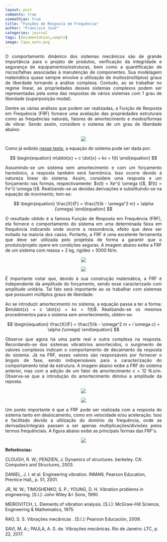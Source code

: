 ```yaml
---
layout: post
comments: true
usemathjax: true
title: "Funções de Resposta em Frequência"
author: "Francisco José"
categories: journal
tags: [documentation,sample]
image: Capa_auto.png
---
```

<html>
<body>

<p align="justify"> O comportamento dinâmico dos sistemas mecânicos são de grande importância para o projeto de produtos, verificação da integridade e segurança de equipamentos/estruturas, bem como a quantificação de riscos/falhas associadas à manutenção de componentes. Sua modelagem matemática quase sempre envolve a utilização de muitos(múltiplos) graus de liberdade tornando a análise complexa. Contudo, ao se trabalhar no regime linear, as propriedades desses sistemas complexos podem ser representadas pela soma das respostas de vários sistemas com 1 grau de liberdade (superposição modal).
</p>

<p align="justify"> Dentre as várias análises que podem ser realizadas, a Função de Resposta em Frequência (FRF) fornece uma avaliação das propriedades estruturais como as frequências naturais, fatores de amortecimento e modos/formas de vibrar. Sendo assim, considere o sistema de um grau de liberdade abaixo:
</p>
 
<p align = "center">
<img src="http://engfrancisco.com/assets/img/DGL_1.PNG"></p>

<p align="justify"> Como já exibido <a href="http://engfrancisco.com/journal/analise_modal.html">nesse texto</a>, a equação do sistema pode ser dada por:
</p>

$$
\begin{equation}
m\ddot{x} + c \dot{x} + kx = f(t)
\end{equation}
$$

<p align="justify"> Assumindo-se um sistema sem amortecimento e com um forçamento harmônico, a resposta também será harmônica. Isso ocorre devido à natureza linear do sistema. Assim, considere uma resposta e um forçamento nas formas, respectivamente: $x(t) = Xe^{i \omega t}$, $f(t) = Fe^{i \omega t}$. Realizando-se as devidas derivações e substituindo-se na equação de movimento, tem-se:
</p>

$$
\begin{equation}
\frac{X}{F} = \frac{1}{k - \omega^2 m} = \alpha (\omega)
\end{equation}
$$

<p align="justify"> O resultado obtido é a famosa Função de Resposta em Frequência (FRF), ela fornece o comportamento do sistema em uma determinada faixa em frequência indicando onde ocorre a ressonância, efeito que deve ser evitado na maioria dos casos. Portanto, a FRF é uma excelente ferramenta que deve ser utilizada pelo projetista de forma a garantir que o produto/projeto opere em condições seguras. A imagem abaixo exibe a FRF de um sistema com massa = 2 kg, rigidez = 5000 N/m.
</p>

<p align = "center">
<img src="http://engfrancisco.com/assets/img/FRF_sem_amortecimento.png"></p>

<p align = "center">
<img src="http://engfrancisco.com/assets/img/angulo_fase_sem_amortecimento"></p>

<p align="justify"> É importante notar que, devido à sua construção matemática, a FRF é independente da amplitude do forçamento, sendo esse caracterizado com amplitude unitária. Tal fato será importante ao se trabalhar com sistemas que possuem múltiplos graus de liberdade.
</p>

<p align="justify"> Ao se introduzir amortecimento no sistema, a equação passa a ter a forma: $m\ddot{x} + c \dot{x} + kx = f(t)$. Realizando-se os mesmos procedimentos para o sistema sem amortecimento, obtém-se:
</p>

$$
\begin{equation}
\frac{X}{F} = \frac{1}{k - \omega^2 m + i \omega c} = \alpha (\omega)
\end{equation}
$$

<p align="justify"> Observe que agora há uma parte real e outra complexa na resposta. Recordando-se dos sistemas vibratórios amortecidos, o surgimento de valores complexos indicam o comportamento de decaimento da resposta do sistema. Já na FRF, esses valores são responsáveis por fornecer o ângulo de fase, sendo indispensáveis para a caracterização do comportamento total da estrutura. A imagem abaixo exibe a FRF do sistema anterior, mas com a adição de um fator de amortecimento c = 12 N.s/m. Observa-se que a introdução do amortecimento diminui a amplitude da reposta.
</p>

<p align = "center">
<img src="http://engfrancisco.com/assets/img/FRF_com_amortecimento.png"></p>

<p align = "center">
<img src="http://engfrancisco.com/assets/img/angulo_fase_com_amortecimento"></p>

<p align="justify"> Um ponto importante é que a FRF pode ser realizada com a resposta do sistema tanto em deslocamento, como em velocidade e/ou aceleração. Isso é facilitado devido a utilização do domínio da frequência, onde as derivadas/integrais passam a ser apenas multiplicações/divisões pelos termos frequênciais. A figura abaixo exibe as principais formas das FRF's.
</p>

<p align = "center">
<img src="http://engfrancisco.com/assets/img/FRF_siemens.png"></p>



<p align="justify"><b>Referências:</b>

<p> <a href="https://community.sw.siemens.com/s/article/dynamic-stiffness-compliance-mobility-and-more"></a>
</p>

<p>CLOUGH, R. W.; PENZIEN, J. Dynamics of structures. berkeley. CA: Computers and Structures, 2003.</p>

<p>DANIEL, J. I. et al. Engineering vibration. INMAN, Pearson Education, Prentice Hall,, p. 51, 2001.</p>

<p>JR, W. W.; TIMOSHENKO, S. P.; YOUNG, D. H. Vibration problems in engineering. [S.l.]: John Wiley &<
Sons, 1990.</p>

<p>MEIROVITCH, L. Elements of vibration analysis. [S.l.]: McGraw-Hill Science, Engineering &
Mathematics, 1975.</p>

<p>RAO, S. S. Vibrações mecânicas . [S.l.]: Pearson Educación, 2009.</p>

<p>SAVI, M. A.; PAULA, A. S. de. Vibrações mecânicas. Rio de Janeiro: LTC, p. 22, 2017.</p>
</p>
